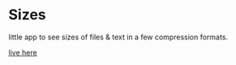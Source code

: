 # Sizes

little app to see sizes of files & text in a few compression formats.

[live here](https://sizes.mooth.tech)
